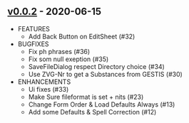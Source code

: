 ## [v0.0.2](https://github.com/th-rosenheim/CaB/releases/tag/v0.0.2) - 2020-06-15

* FEATURES
  * Add Back Button on EditSheet (#32)
* BUGFIXES
  * Fix ph phrases (#36)
  * Fix som null exeption (#35)
  * SaveFileDialog respect Directory choice (#34)
  * Use ZVG-Nr to get a Substances from GESTIS (#30)
* ENHANCEMENTS
  * Ui fixes (#33)
  * Make Sure fileformat is set + nits (#23)
  * Change Form Order & Load Defaults Always (#13)
  * Add some Defaults & Spell Correction (#12)
